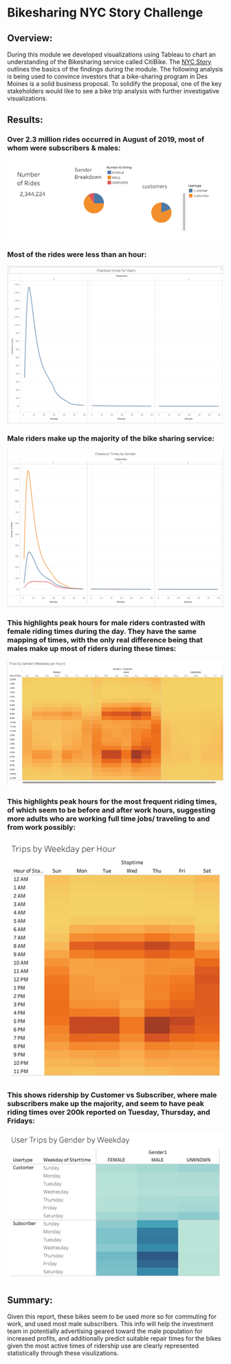 # Bikesharing NYC Story Challenge

## Overview:

During this module we developed visualizations using Tableau to chart an understanding of the Bikesharing service called CitiBike. The [NYC Story](https://public.tableau.com/app/profile/forrest.casey/viz/bikesharing_16401310114170/Story1) outlines the basics of the findings during the module.
The following analysis is being used to convince investors that a bike-sharing program in Des Moines is a solid business proposal. To solidify the proposal, one of the key stakeholders would like to see a bike trip analysis with further investigative visualizations. 

## Results:

### Over 2.3 million rides occurred in August of 2019, most of whom were subscribers & males:
![module images to add](https://github.com/forrestcasey/bikesharing/blob/main/images_1/module%20images%20to%20add.png)

### Most of the rides were less than an hour: 

![checkout times for users](https://github.com/forrestcasey/bikesharing/blob/main/images_1/checkout%20times%20for%20users.png)

### Male riders make up the majority of the bike sharing service:

![checkout times by gender](https://github.com/forrestcasey/bikesharing/blob/main/images_1/checkout%20times%20by%20gender.png)

### This highlights peak hours for male riders contrasted with female riding times during the day. They have the same mapping of times, with the only real difference being that males make up most of riders during these times:

![trips by gender(weekday per hour)](https://github.com/forrestcasey/bikesharing/blob/main/images_1/trips%20by%20gender(weekday%20per%20hour).png)

### This highlights peak hours for the most frequent riding times, of which seem to be before and after work hours, suggesting more adults who are working full time jobs/ traveling to and from work possibly:

![trips by weekday per hour](https://github.com/forrestcasey/bikesharing/blob/main/images_1/trips%20by%20weekday%20per%20hour.png)

### This shows ridership by Customer vs Subscriber, where male subscribers make up the majority, and seem to have peak riding times over 200k reported on Tuesday, Thursday, and Fridays:

![user trips by gender by weekday](https://github.com/forrestcasey/bikesharing/blob/main/images_1/user%20trips%20by%20gender%20by%20weekday.png)


## Summary:
Given this report, these bikes seem to be used more so for commuting for work, and used most male subscribers. This info will help the investment team in potentially advertising  geared toward the male population for increased profits, and additionally predict suitable repair times for the bikes given the most active times of ridership use are clearly represented statistically through these visulizations.



















